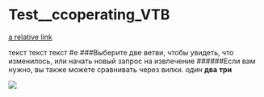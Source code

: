# Test__ccoperating_VTB

[a relative link](Untitled-2.md)

текст текст текст
#e
###Выберите две ветви, чтобы увидеть, что изменилось, или начать новый запрос на извлечение
######Если вам нужно, вы также можете сравнивать через вилки.
*один*
**два**
__три__

![](еуые\newlist1.png)





